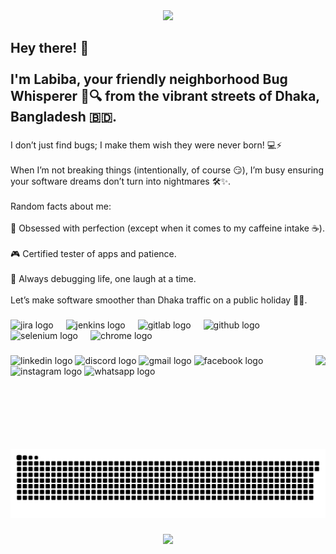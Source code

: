 <div align="center">
  <img height="249" src="https://img.freepik.com/free-vector/software-code-testing-concept-illustration_114360-8194.jpg?t=st=1736434838~exp=1736438438~hmac=7b37f7cadeb11ccddad10a3f64a22c6aaf8f37aa84cfcc628cc1994219924f62&w=1060"  />
</div>

###

<h2 align="left">Hey there! 🌟<br><br>I'm Labiba, your friendly neighborhood Bug Whisperer 🐞🔍 from the vibrant streets of Dhaka, Bangladesh 🇧🇩.</h2>

###

<p align="left">I don’t just find bugs; I make them wish they were never born! 💻⚡️<br><br>When I’m not breaking things (intentionally, of course 😏), I’m busy ensuring your software dreams don’t turn into nightmares 🛠✨.<br><br>Random facts about me:<br><br>🧠 Obsessed with perfection (except when it comes to my caffeine intake ☕).<br><br>🎮 Certified tester of apps and patience.<br><br>🌈 Always debugging life, one laugh at a time.<br><br>Let’s make software smoother than Dhaka traffic on a public holiday 🚦✨.</p>

###

<div align="left">
  <img src="https://cdn.jsdelivr.net/gh/devicons/devicon/icons/jira/jira-original.svg" height="30" alt="jira logo"  />
  <img width="12" />
  <img src="https://skillicons.dev/icons?i=jenkins" height="30" alt="jenkins logo"  />
  <img width="12" />
  <img src="https://skillicons.dev/icons?i=gitlab" height="30" alt="gitlab logo"  />
  <img width="12" />
  <img src="https://skillicons.dev/icons?i=github" height="30" alt="github logo"  />
  <img width="12" />
  <img src="https://skillicons.dev/icons?i=selenium" height="30" alt="selenium logo"  />
  <img width="12" />
  <img src="https://cdn.jsdelivr.net/gh/devicons/devicon/icons/chrome/chrome-original.svg" height="30" alt="chrome logo"  />
</div>

###

<img align="right" height="150" src="https://i.imgflip.com/65efzo.gif"  />

###

<div align="left">
  <img src="https://raw.githubusercontent.com/maurodesouza/profile-readme-generator/master/src/assets/icons/social/linkedin/default.svg" width="52" height="40" alt="linkedin logo"  />
  <img src="https://raw.githubusercontent.com/maurodesouza/profile-readme-generator/master/src/assets/icons/social/discord/default.svg" width="52" height="40" alt="discord logo"  />
  <img src="https://raw.githubusercontent.com/maurodesouza/profile-readme-generator/master/src/assets/icons/social/gmail/default.svg" width="52" height="40" alt="gmail logo"  />
  <img src="https://raw.githubusercontent.com/maurodesouza/profile-readme-generator/master/src/assets/icons/social/facebook/default.svg" width="52" height="40" alt="facebook logo"  />
  <img src="https://raw.githubusercontent.com/maurodesouza/profile-readme-generator/master/src/assets/icons/social/instagram/default.svg" width="52" height="40" alt="instagram logo"  />
  <img src="https://raw.githubusercontent.com/maurodesouza/profile-readme-generator/master/src/assets/icons/social/whatsapp/default.svg" width="52" height="40" alt="whatsapp logo"  />
</div>

###

<br clear="both">

<img src="https://raw.githubusercontent.com/LABIBAIBNAT/LABIBAIBNAT/output/snake.svg" alt="Snake animation" />

###

<div align="center">
  <img src="https://profile-counter.glitch.me/LABIBAIBNAT/count.svg?"  />
</div>

###
